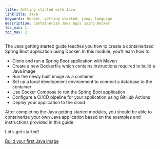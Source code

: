 ```yaml
---
title: Getting started with Java
linkTitle: Java
keywords: Docker, getting started, java, language
description: Containerize Java apps using Docker
toc_min: 1
toc_max: 2
---
```


The Java getting started guide teaches you how to create a containerized Spring
Boot application using Docker. In this module, you’ll learn how to:

- Clone and run a Spring Boot application with Maven
- Create a new Dockerfile which contains instructions required to build a Java
  image
- Run the newly built image as a container
- Set up a local development environment to connect a database to the container
- Use Docker Compose to run the Spring Boot application
- Configure a CI/CD pipeline for your application using GitHub Actions
- Deploy your application to the cloud

After completing the Java getting started modules, you should be able to
containerize your own Java application based on the examples and instructions
provided in this guide.

Let’s get started!

[Build your first Java image](build-images.md)
